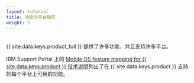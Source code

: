 ```yaml
---
layout: tutorial
title: 功能与平台矩阵
weight: 5
---
```

<!-- NLS_CHARSET=UTF-8 -->
<br/>
{{ site.data.keys.product_full }}    提供了许多功能，并且支持许多平台。

IBM Support Portal 上的 [Mobile OS feature mapping for {{ site.data.keys.product }}    技术说明](http://www.ibm.com/support/docview.wss?uid=swg27039422)列出了在 {{ site.data.keys.product }}    支持的每个平台上可用的功能。
